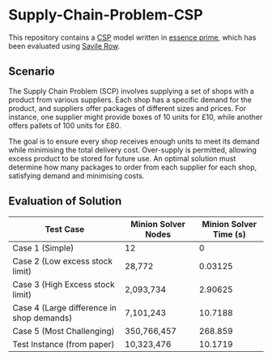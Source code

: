# Supply-Chain-Problem-CSP

This repository contains a [CSP](https://en.wikipedia.org/wiki/Constraint_satisfaction_problem) model written in [essence prime](https://www.csplib.org/Languages/EssencePrime/), which has been evaluated using [Savile Row](https://www-users.york.ac.uk/peter.nightingale/savilerow/). 

## Scenario
The Supply Chain Problem (SCP) involves supplying a set of shops with a product from various suppliers. Each shop has a specific demand for the product, and suppliers offer packages of different sizes and prices. For instance, one supplier might provide boxes of 10 units for £10, while another offers pallets of 100 units for £80. 

The goal is to ensure every shop receives enough units to meet its demand while minimising the total delivery cost. Over-supply is permitted, allowing excess product to be stored for future use. An optimal solution must determine how many packages to order from each supplier for each shop, satisfying demand and minimising costs.

## Evaluation of Solution
| Test Case                               | Minion Solver Nodes | Minion Solver Time (s) |
|-----------------------------------------|---------------------|-------------------------|
| Case 1 (Simple)                        | 12                  | 0                       |
| Case 2 (Low excess stock limit)        | 28,772              | 0.03125                 |
| Case 3 (High Excess stock limit)       | 2,093,734           | 2.90625                 |
| Case 4 (Large difference in shop demands) | 7,101,243           | 10.7188                 |
| Case 5 (Most Challenging)              | 350,766,457         | 268.859                 |
| Test Instance (from paper)             | 10,323,476          | 10.1719                 |
